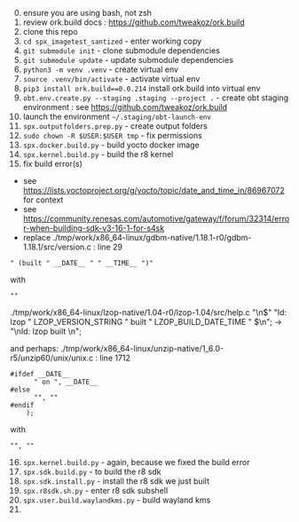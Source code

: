 0. ensure you are using bash, not zsh
1. review ork.build docs : https://github.com/tweakoz/ork.build
2. clone this repo
3. ```cd spx_imagetest_santized``` - enter working copy
4. ```git submodule init``` - clone submodule dependencies
5. ```git submodule update``` - update submodule dependencies
6. ```python3 -m venv .venv``` - create virtual env 
7. ```source .venv/bin/activate``` - activate virtual env 
8. ```pip3 install ork.build==0.0.214``` install ork.build into virtual env
9. ```obt.env.create.py --staging .staging --project .``` - create obt staging environment : see https://github.com/tweakoz/ork.build
10. launch the environment ```~/.staging/obt-launch-env```
11. ```spx.outputfolders.prep.py``` - create output folders
12. ```sudo chown -R $USER:$USER tmp``` - fix permissions
13. ```spx.docker.build.py``` - build yocto docker image
14. ```spx.kernel.build.py``` - build the r8 kernel
15. fix build error(s)
   - see https://lists.yoctoproject.org/g/yocto/topic/date_and_time_in/86967072 for context
   - see https://community.renesas.com/automotive/gateway/f/forum/32314/error-when-building-sdk-v3-16-1-for-s4sk
   - replace
   ./tmp/work/x86_64-linux/gdbm-native/1.18.1-r0/gdbm-1.18.1/src/version.c : line 29 
```
" (built " __DATE__ " " __TIME__ ")"
```
with
```
""
```

./tmp/work/x86_64-linux/lzop-native/1.04-r0/lzop-1.04/src/help.c
"\n$" "Id: lzop " LZOP_VERSION_STRING " built " LZOP_BUILD_DATE_TIME " $\n";
->
"\nId: lzop built \n";

and perhaps:
./tmp/work/x86_64-linux/unzip-native/1_6.0-r5/unzip60/unix/unix.c : line 1712

```
#ifdef __DATE__
      " on ", __DATE__
#else
      "", ""
#endif
    );
``` 
with 
```
"", ""
``` 

16. ```spx.kernel.build.py``` - again, because we fixed the build error
17. ```spx.sdk.build.py``` - to build the r8 sdk
18. ```spx.sdk.install.py``` - install the r8 sdk we just built
19. ```spx.r8sdk.sh.py``` - enter r8 sdk subshell 
20. ```spx.user.build.waylandkms.py``` - build wayland kms
21.   
